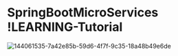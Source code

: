 # SpringBootMicroServices !LEARNING-Tutorial
![144061535-7a42e85b-59d6-4f7f-9c35-18a48b49e6de](https://user-images.githubusercontent.com/86520245/171930297-5e777d6f-ef68-45aa-a598-513769f7064b.png)


